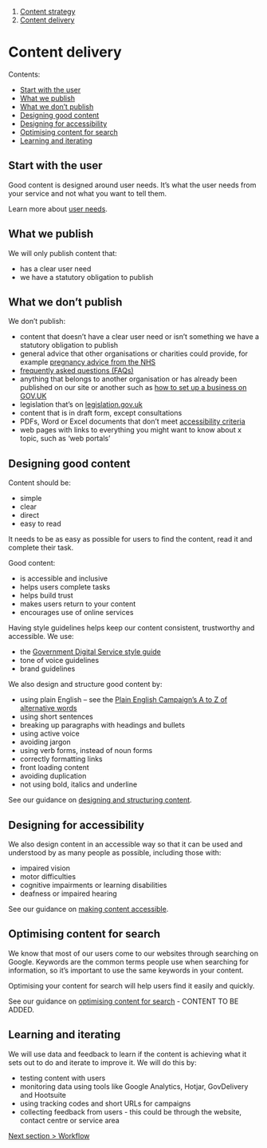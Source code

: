 1. [Content strategy](content-strategy)
2. [Content delivery](#)

# Content delivery

Contents:
- [Start with the user](#start-with-the-user)
- [What we publish](#what-we-publish)
- [What we don’t publish](#what-we-don-t-publish)
- [Designing good content](#designing-good-content)
- [Designing for accessibility](#designing-for-accessibility)
- [Optimising content for search](#optimising-content-for-search)
- [Learning and iterating](#learning-and-iterating)

## Start with the user
Good content is designed around user needs. It’s what the user needs from your service and not what you want to tell them. 

Learn more about [user needs](/docs/core/users/user-need).

## What we publish

We will only publish content that:
- has a clear user need
- we have a statutory obligation to publish

## What we don’t publish

We don’t publish:
- content that doesn’t have a clear user need or isn’t something we have a statutory obligation to publish
- general advice that other organisations or charities could provide, for example [pregnancy advice from the NHS](https://www.nhs.uk/conditions/pregnancy-and-baby/) 
- [frequently asked questions (FAQs)](/docs/core/content/what-to-do-with-faqs)
- anything that belongs to another organisation or has already been published on our site or another such as [how to set up a business on GOV.UK](https://www.gov.uk/set-up-business)
- legislation that’s on [legislation.gov.uk](http://www.legislation.gov.uk/)
- content that is in draft form, except consultations
- PDFs, Word or Excel documents that don’t meet [accessibility criteria](/docs/core/accessibility/overview)
- web pages with links to everything you might want to know about x topic, such as ‘web portals’

## Designing good content

Content should be: 
- simple 
- clear 
- direct 
- easy to read 

It needs to be as easy as possible for users to find the content, read it and complete their task. 

Good content: 
- is accessible and inclusive
- helps users complete tasks 
- helps build trust  
- makes users return to your content 
- encourages use of online services

Having style guidelines helps keep our content consistent, trustworthy and accessible. We use:
- the [Government Digital Service style guide](https://www.gov.uk/guidance/style-guide/a-to-z-of-gov-uk-style)
- tone of voice guidelines
- brand guidelines 

We also design and structure good content by:
- using plain English – see the [Plain English Campaign’s A to Z of alternative words](http://www.plainenglish.co.uk/the-a-z-of-alternative-words.html)
- using short sentences
- breaking up paragraphs with headings and bullets
- using active voice
- avoiding jargon
- using verb forms, instead of noun forms
- correctly formatting links
- front loading content
- avoiding duplication  
- not using bold, italics and underline

See our guidance on [designing and structuring content](/docs/core/content/designing-content).

## Designing for accessibility

We also design content in an accessible way so that it can be used and understood by as many people as possible, including those with:
- impaired vision
- motor difficulties
- cognitive impairments or learning disabilities	
- deafness or impaired hearing

See our guidance on [making content accessible](/docs/core/accessibility/overview).

## Optimising content for search

We know that most of our users come to our websites through searching on Google. Keywords are the common terms people use when searching for information, so it’s important to use the same keywords in your content.

Optimising your content for search will help users find it easily and quickly.

See our guidance on [optimising content for search](#) - CONTENT TO BE ADDED.

## Learning and iterating  

We will use data and feedback to learn if the content is achieving what it sets out to do and iterate to improve it. We will do this by:
- testing content with users
- monitoring data using tools like Google Analytics, Hotjar, GovDelivery and Hootsuite
- using tracking codes and short URLs for campaigns
- collecting feedback from users - this could be through the website, contact centre or service area

[Next section > Workflow](content-strategy-workflow)
